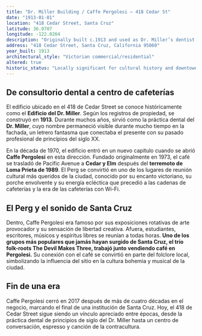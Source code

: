 ```yaml
---
title: "Dr. Miller Building / Caffe Pergolesi – 418 Cedar St"
date: "1913-01-01"
location: "418 Cedar Street, Santa Cruz"
latitude: 36.9707
longitude: -122.0264
description: "Originally built c.1913 and used as Dr. Miller’s dentist office, later the home of Caffe Pergolesi — the iconic Santa Cruz coffee-house where The Devil Makes Three once worked."
address: "418 Cedar Street, Santa Cruz, California 95060"
year_built: 1913
architectural_style: "Victorian commercial/residential"
altered: true
historic_status: "Locally significant for cultural history and downtown Santa Cruz heritage"
---
```


## De consultorio dental a centro de cafeterías

El edificio ubicado en el 418 de Cedar Street se conoce históricamente como el **Edificio del Dr. Miller**. Según los registros de propiedad, se construyó en **1913**. Durante muchos años, sirvió como la práctica dental del **Dr. Miller**, cuyo nombre permaneció visible durante mucho tiempo en la fachada, un letrero fantasma que conectaba el presente con su pasado profesional de principios del siglo XX.

En la década de 1970, el edificio entró en un nuevo capítulo cuando se abrió **Caffe Pergolesi** en esta dirección. Fundado originalmente en 1973, el café se trasladó de Pacific Avenue a **Cedar y Elm** después del **terremoto de Loma Prieta de 1989**. El Perg se convirtió en uno de los lugares de reunión cultural más queridos de la ciudad, conocido por su encanto victoriano, su porche envolvente y su energía ecléctica que precedió a las cadenas de cafeterías y la era de las cafeterías con Wi-Fi.

## El Perg y el sonido de Santa Cruz

Dentro, Caffe Pergolesi era famoso por sus exposiciones rotativas de arte provocador y su sensación de libertad creativa. Afuera, estudiantes, escritores, músicos y espíritus libres se reunían a todas horas. **Uno de los grupos más populares que jamás hayan surgido de Santa Cruz, el trío folk-roots The Devil Makes Three, trabajó junto vendiendo café en Pergolesi.** Su conexión con el café se convirtió en parte del folclore local, simbolizando la influencia del sitio en la cultura bohemia y musical de la ciudad.

## Fin de una era

Caffe Pergolesi cerró en 2017 después de más de cuatro décadas en el negocio, marcando el final de una institución de Santa Cruz. Hoy, el 418 de Cedar Street sigue siendo un vínculo apreciado entre épocas, desde la práctica dental de principios de siglo del Dr. Miller hasta un centro de conversación, espresso y canción de la contracultura.